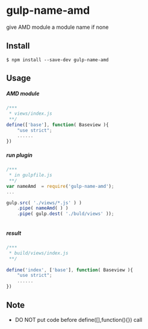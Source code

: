 # gulp-name-amd

give AMD module a module name if none

## Install
```
$ npm install --save-dev gulp-name-amd
```
## Usage
##### AMD module
```js
/***
 * views/index.js
 **/
define(['base'], function( Baseview ){
	"use strict";
	......
})
```
##### run plugin
```js
/***
 * in gulpfile.js
 **/
var nameAmd  = require('gulp-name-amd');
...

gulp.src( './views/*.js' ) )
    .pipe( nameAmd( ) ) 
    .pipe( gulp.dest( './buld/views' ));
    
```
##### result
```js
/***
 * build/views/index.js
 **/
 
define('index', ['base'], function( Baseview ){
	"use strict";
	......
})
```

## Note
 * DO NOT put code before define([],function(){}) call
